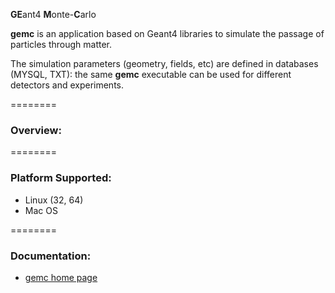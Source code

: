 <b>GE</b>ant4 <b>M</b>onte-<b>C</b>arlo


<b>gemc</b> is an application based on Geant4 libraries to simulate the passage of particles through matter.

The simulation parameters (geometry, fields, etc) are defined in databases (MYSQL, TXT): the same <b>gemc</b> executable can be used for different detectors and experiments.

========


### Overview:



========


### Platform Supported:

* Linux (32, 64)
* Mac OS


========

### Documentation:
* <a href="gemc.jlab.org"> gemc home page </a>




